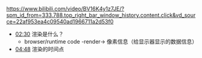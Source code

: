 https://www.bilibili.com/video/BV16K4y1z7JE/?spm_id_from=333.788.top_right_bar_window_history.content.click&vd_source=22af953ea4c09540ad1966711a2d53f0


- [02:30](https://www.bilibili.com/video/BV16K4y1z7JE/?t=150.308628#t=02:30.31) 渲染是什么？
	- browser/runtime code -render-> 像素信息（给显示器显示的数据信息）
- [04:48](https://www.bilibili.com/video/BV16K4y1z7JE/?t=288.236361#t=04:48.24) 渲染的时间点
